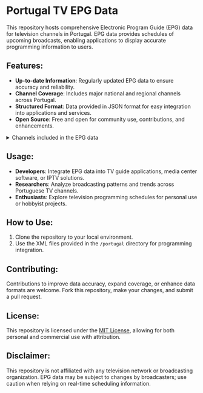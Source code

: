 # Portugal TV EPG Data

This repository hosts comprehensive Electronic Program Guide (EPG) data for television channels in Portugal. EPG data provides schedules of upcoming broadcasts, enabling applications to display accurate programming information to users.

## Features:
- **Up-to-date Information**: Regularly updated EPG data to ensure accuracy and reliability.
- **Channel Coverage**: Includes major national and regional channels across Portugal.
- **Structured Format**: Data provided in JSON format for easy integration into applications and services.
- **Open Source**: Free and open for community use, contributions, and enhancements.
<details>

<summary>Channels included in the EPG data</summary>

- Rai Italia
- Canal 180
- BNT World
- Caça e Pesca
- TPA Notícias
- TVE 24h
- BTV1 HD
- STV Notícias
- Sport TV NBA
- Canal Galeria
- ELEVEN EXTRA 1
- ELEVEN EXTRA 2
- ELEVEN EXTRA 3
- ELEVEN EXTRA 4
- Unifé TV
- OneToro TV
- New Brasil
- Dizi
- 1+1
- 24Kitchen HD
- Afro Music Channel
- Al Jazeera
- AMC HD
- AMC Break HD
- AMC Crime
- AMC Crime HD
- ARTE
- ARTV
- AXN HD
- AXN Movies HD
- AXN White HD
- Baby TV
- Biggs
- Bloomberg
- BVN
- Canal 11 HD
- Canal Hollywood HD
- Canal NOS HD
- Canal Panda HD
- Canal Q
- Cartoon Network HD
- Casa e Cozinha HD
- CCTV 4
- CGTN
- CMTV HD
- CNBC
- CNN
- CNN Portugal HD
- Cubavisión Internacional
- Discovery Channel
- Discovery HD
- Disney Channel HD
- Disney Junior HD
- DOGTV
- DW (Alemão)
- DW
- E! Entertainment HD
- ELEVEN SPORTS 1
- ELEVEN SPORTS 2
- ELEVEN SPORTS 3
- ELEVEN SPORTS 4
- ELEVEN SPORTS 5
- ELEVEN SPORTS 6
- Euronews
- Eurosport 1 HD
- Eurosport 2
- Eurosport 2 HD
- FTV
- FTV HD
- Fight Network HD
- Food Network HD
- STAR Channel
- STAR Comedy
- STAR Crime
- STAR Life
- STAR Movies
- France 24 (I)
- France 24 (F)
- Fuel TV HD
- TV Galicia
- Globo News
- Globo HD
- Canal História
- Canal História HD
- Horse TV
- ID Investigation Discovery
- KBS World HD
- Kuriakos TV
- Localvisão TV HD
- M6
- MCM Pop
- MCM Top
- Mezzo
- Mezzo Live HD
- Motorvision HD
- MTV 00s
- MTV Portugal HD
- MTV Live
- MyZen TV
- National Geographic HD
- National Geographic WILD HD
- Nautical Channel
- NHK World TV
- Nickelodeon
- Nick Jr.
- NOS Studios HD
- ODISSEIA HD
- Panda KIDS
- PFC
- Phoenix CNE
- Phoenix Infonews
- Porto Canal HD
- Record News
- Record TV HD
- Russia Today
- RTL
- Super RTL
- RTP 1 HD
- RTP 2 HD
- RTP 3 HD
- RTP Açores
- RTP África
- RTP Madeira
- RTP Memória
- RTR Planeta
- SIC HD
- SIC Caras HD
- SIC K HD
- SIC Mulher HD
- SIC Notícias HD
- SIC Radical HD
- Sky News
- SET Asia
- MAX
- S+ HD
- Sporting TV HD
- SPORT TV1 HD
- SPORT TV2 HD
- SPORT TV3 HD
- SPORT TV4 HD
- SPORT TV5 HD
- Sport TV 6 HD
- SPORT TV+ HD
- Stingray iConcerts HD
- Syfy HD
- TCV Internacional
- TeleSUR
- TLC
- Trace Toca
- Trace Urban HD
- Travel Channel
- Travel Channel HD
- TV5 Monde
- Canção Nova
- TVCine ACTION HD
- TVCine EDITION HD
- TVCine EMOTION HD
- TVCine TOP HD
- TVEi
- TVI HD
- TVI Ficção HD
- TVI Reality HD
- TVR Internacional
- W-Sport
- ZAP Viva HD
- Zee TV


</details>

## Usage:
- **Developers**: Integrate EPG data into TV guide applications, media center software, or IPTV solutions.
- **Researchers**: Analyze broadcasting patterns and trends across Portuguese TV channels.
- **Enthusiasts**: Explore television programming schedules for personal use or hobbyist projects.

## How to Use:
1. Clone the repository to your local environment.
2. Use the XML files provided in the `/portugal` directory for programming integration.

## Contributing:
Contributions to improve data accuracy, expand coverage, or enhance data formats are welcome. Fork this repository, make your changes, and submit a pull request.

## License:
This repository is licensed under the [MIT License](link-to-license-file), allowing for both personal and commercial use with attribution.

## Disclaimer:
This repository is not affiliated with any television network or broadcasting organization. EPG data may be subject to changes by broadcasters; use caution when relying on real-time scheduling information.




